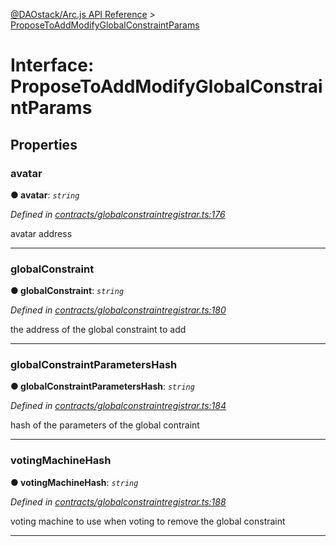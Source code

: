 [@DAOstack/Arc.js API Reference](../README.md) > [ProposeToAddModifyGlobalConstraintParams](../interfaces/proposetoaddmodifyglobalconstraintparams.md)



# Interface: ProposeToAddModifyGlobalConstraintParams


## Properties
<a id="avatar"></a>

###  avatar

**●  avatar**:  *`string`* 

*Defined in [contracts/globalconstraintregistrar.ts:176](https://github.com/daostack/arc.js/blob/0fff6d4/lib/contracts/globalconstraintregistrar.ts#L176)*



avatar address




___

<a id="globalconstraint"></a>

###  globalConstraint

**●  globalConstraint**:  *`string`* 

*Defined in [contracts/globalconstraintregistrar.ts:180](https://github.com/daostack/arc.js/blob/0fff6d4/lib/contracts/globalconstraintregistrar.ts#L180)*



the address of the global constraint to add




___

<a id="globalconstraintparametershash"></a>

###  globalConstraintParametersHash

**●  globalConstraintParametersHash**:  *`string`* 

*Defined in [contracts/globalconstraintregistrar.ts:184](https://github.com/daostack/arc.js/blob/0fff6d4/lib/contracts/globalconstraintregistrar.ts#L184)*



hash of the parameters of the global contraint




___

<a id="votingmachinehash"></a>

###  votingMachineHash

**●  votingMachineHash**:  *`string`* 

*Defined in [contracts/globalconstraintregistrar.ts:188](https://github.com/daostack/arc.js/blob/0fff6d4/lib/contracts/globalconstraintregistrar.ts#L188)*



voting machine to use when voting to remove the global constraint




___


